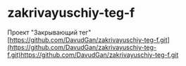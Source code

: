 # zakrivayuschiy-teg-f
Проект "Закрывающий тег"
[https://github.com/DavudGan/zakrivayuschiy-teg-f.git](https://github.com/DavudGan/zakrivayuschiy-teg-f.git)https://github.com/DavudGan/zakrivayuschiy-teg-f.git
